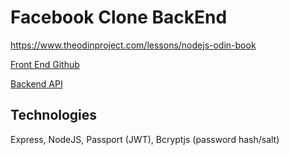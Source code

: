 # Facebook Clone BackEnd

https://www.theodinproject.com/lessons/nodejs-odin-book

[Front End Github](https://github.com/ericchi00/Facebook-Clone-Frontend)

[Backend API](https://backend-facebookclone.herokuapp.com)

## Technologies

Express, NodeJS, Passport (JWT), Bcryptjs (password hash/salt)